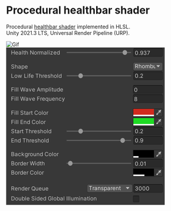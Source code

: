 # Procedural healthbar shader

Procedural [healthbar shader](https://github.com/josebasierra/procedural-healthbar-shader/blob/master/Assets/Shaders/HealthBar.shader) implemented in HLSL.  
Unity 2021.3 LTS, Universal Render Pipeline (URP).


![Gif](healthbars.gif)  
![Img](healthbarProperties.png)  
